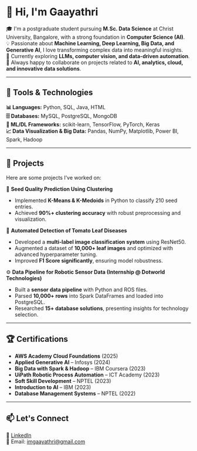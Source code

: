 # 👋 Hi, I'm Gaayathri 

🎓 I'm a postgraduate student pursuing **M.Sc. Data Science** at Christ University, Bangalore, with a strong foundation in **Computer Science (AI)**.  
💡 Passionate about **Machine Learning, Deep Learning, Big Data, and Generative AI**, I love transforming complex data into meaningful insights.  
🌱 Currently exploring **LLMs, computer vision, and data-driven automation**.  
💬 Always happy to collaborate on projects related to **AI, analytics, cloud, and innovative data solutions**.  

---

## 🔧 Tools & Technologies  

**📊 Languages:** Python, SQL, Java, HTML  
**🗄️ Databases:** MySQL, PostgreSQL, MongoDB  
**🧠 ML/DL Frameworks:** scikit-learn, TensorFlow, PyTorch, Keras  
**📈 Data Visualization & Big Data:** Pandas, NumPy, Matplotlib, Power BI, Spark, Hadoop  

---

## 🚀 Projects  

Here are some projects I’ve worked on:  

🌱 **Seed Quality Prediction Using Clustering**  
- Implemented **K-Means & K-Medoids** in Python to classify 210 seed entries.  
- Achieved **90%+ clustering accuracy** with robust preprocessing and visualization.  

🍅 **Automated Detection of Tomato Leaf Diseases**  
- Developed a **multi-label image classification system** using ResNet50.  
- Augmented a dataset of **10,000+ leaf images** and optimized with advanced hyperparameter tuning.  
- Improved **F1 Score significantly**, ensuring model robustness.  

⚙️ **Data Pipeline for Robotic Sensor Data (Internship @ Dotworld Technologies)**  
- Built a **sensor data pipeline** with Python and ROS files.  
- Parsed **10,000+ rows** into Spark DataFrames and loaded into PostgreSQL.  
- Researched **15+ database solutions**, presenting insights for technology selection.  

---

## 🏆 Certifications  

- **AWS Academy Cloud Foundations** (2025)  
- **Applied Generative AI** – Infosys (2024)  
- **Big Data with Spark & Hadoop** – IBM Coursera (2023)  
- **UiPath Robotic Process Automation** – ICT Academy (2023)  
- **Soft Skill Development** – NPTEL (2023)  
- **Introduction to AI** – IBM (2023)  
- **Database Management Systems** – NPTEL (2022)  

---

## 📫 Let's Connect  

🔗 [LinkedIn](https://www.linkedin.com/in/gaayathri-murugesan)  
📧 Email: imgaayathri@gmail.com  

